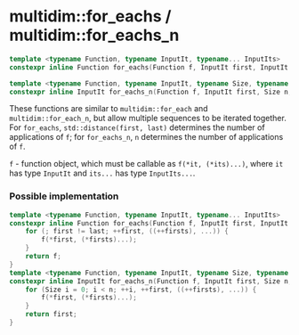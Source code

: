 # multidim::for_eachs / multidim::for_eachs_n


```cpp
template <typename Function, typename InputIt, typename... InputIts>
constexpr inline Function for_eachs(Function f, InputIt first, InputIt last, InputIts... firsts);
```
```cpp
template <typename Function, typename InputIt, typename Size, typename... InputIts>
constexpr inline InputIt for_eachs_n(Function f, InputIt first, Size n, InputIts... firsts);
```

These functions are similar to `multidim::for_each` and `multidim::for_each_n`, but allow multiple sequences to be iterated together.  For `for_eachs`, `std::distance(first, last)` determines the number of applications of `f`; for `for_eachs_n`, `n` determines the number of applications of `f`.

`f` - function object, which must be callable as `f(*it, (*its)...)`, where `it` has type `InputIt` and `its...` has type `InputIts...`.

### Possible implementation

```cpp
template <typename Function, typename InputIt, typename... InputIts>
constexpr inline Function for_eachs(Function f, InputIt first, InputIt last, InputIts... firsts) {
    for (; first != last; ++first, ((++firsts), ...)) {
        f(*first, (*firsts)...);
    }
    return f;
}
template <typename Function, typename InputIt, typename Size, typename... InputIts>
constexpr inline InputIt for_eachs_n(Function f, InputIt first, Size n, InputIts... firsts) {
    for (Size i = 0; i < n; ++i, ++first, ((++firsts), ...)) {
        f(*first, (*firsts)...);
    }
    return first;
}
```
